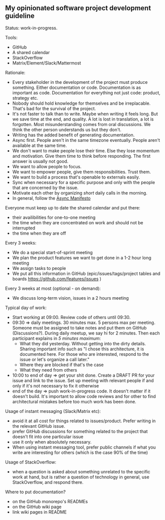## My opinionated software project development guideline

Status: work-in-progress.

Tools: 
- GitHub
- A shared calendar
- StackOverflow
- Matrix/Element/Slack/Mattermost

Rationale:
- Every stakeholder in the development of the project must produce something. Either documentation or code. Documentation is as important as code. Documentation for everything not just code: product, strategy etc.
- Nobody should hold knowledge for themselves and be irreplacable. That's bad for the survival of the project.
- It's not faster to talk than to write. Maybe when writing it feels long. But we save time at the end, and quality. A lot is lost in translation, a lot is forgotten. Most misunderstanding comes from oral discussions. We think the other person understands us but they don't.
- Writing has the added benefit of generating documentation.
- Async first. People aren't in the same timezone eventually. People aren't available at the same time.
- We don't want to make people lose their time. Else they lose momentum and motivation. Give them time to think before responding. The first answer is usually not good.
- We want to allow people to focus.
- We want to empower people, give them responsibilities. Trust them.
- We want to build a process that's openable to externals easily.
- Sync when necessary for a specific purpose and only with the people that are concerned by the issue.
- Motivate each other by organizing _short_ daily calls in the morning.
- In general, follow the [Async Manifesto](http://asyncmanifesto.org/)

Everyone must keep up to date the shared calendar and put there:
- their availibilities for one-to-one meeting
- the time when they are concentrated on work and should not be interrupted
- the time when they are off

Every 3 weeks:
- We do a special start-of-sprint meeting
- We plan the product features we want to get done in a 1-2 hour long meeting
- We assign tasks to people
- We put all this information in GitHub (epic/issues/tags/project tables and boards https://github.com/features/issues )

Every 3 weeks at most (optional - on demand):
- We discuss long-term vision, issues in a 2 hours meeting

Typical day of work:
- Start working at 09:00. Review code of others until 09:30.
- 09:30 => daily meetings. 30 minutes max. 5 persons max per meeting. Someone must be assigned to take notes and put them on GitHub (Discussions?). During daily meetup, we say hi for 2 minutes. Then each participant explains in _5 minutes maximum_:
	- What they did yesterday. Without getting into the dirty details. Sharing important info such as "I chose this architecture, it is documented here. For those who are interested, respond to the issue or let's organize a call later."
	- Where they are blocked if that's the case
	- What they need from others
- 10:00 to end of day => get your shit done. Create a DRAFT PR for your issue and link to the issue. Set up meeting with relevant people if and only if it's not necessary to fix it otherwise
- end of the day => push work-in-progress code. It doesn't matter if it doesn't build. It's important to allow code reviews and for other to find architectural mistakes before too much work has been done.

Usage of instant messaging (Slack/Matrix etc):
- avoid it at all cost for things related to issues/product. Prefer writing in the relevant GitHub issue.
- prefer GitHub discussions for something related to the project that doesn't fit into one particular issue
- use it only when absolutely necessary.
- When using instant messaging tool, prefer public channels if what you write are interesting for others (which is the case 90% of the time)

Usage of StackOverflow:
- when a question is asked about something unrelated to the specific work at hand, but is rather a question of technology in general, use StackOverflow, and respond there.

Where to put documentation?
- on the GitHub monorepo's READMEs
- on the GitHub wiki page
- link wiki pages in README
